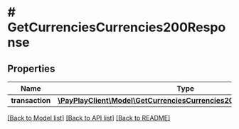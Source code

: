 # # GetCurrenciesCurrencies200Response

## Properties

Name | Type | Description | Notes
------------ | ------------- | ------------- | -------------
**transaction** | [**\PayPlayClient\Model\GetCurrenciesCurrencies200ResponseTransaction**](GetCurrenciesCurrencies200ResponseTransaction.md) |  |

[[Back to Model list]](../../README.md#models) [[Back to API list]](../../README.md#endpoints) [[Back to README]](../../README.md)
